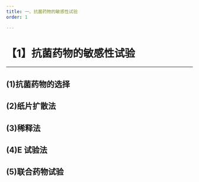 ```yaml
---
title: 一、抗菌药物的敏感性试验
order: 1

---
```


# 【1】抗菌药物的敏感性试验

<kaodian :text="'微生物学检验记忆卡'" />

<!-- ###### 第五章 抗菌药物敏感试验

> 微生物学检验 -->

<beitiW/>

---

## (1)抗菌药物的选择

<son :text="'微生物学检验记忆卡'" text1="(1)抗菌药物的选择" :textOption="[['熟悉',' 相关专业知识','专业知识'],['熟悉',' 相关专业知识','专业知识'],['掌握',' 相关专业知识','专业知识']]" />

## (2)纸片扩散法

<son :text="'微生物学检验记忆卡'" text1="(2)纸片扩散法" :textOption="[['掌握','专业知识','专业实践能力'],['掌握','专业知识','专业实践能力'],['熟练掌握','专业知识','专业实践能力']]" />

## (3)稀释法

<son :text="'微生物学检验记忆卡'" text1="(3)稀释法" :textOption="[['掌握','专业知识','专业实践能力'],['掌握','专业知识','专业实践能力'],['熟练掌握','专业知识','专业实践能力']]" />

## (4)E 试验法

<son :text="'微生物学检验记忆卡'" text1="(4)E试验法" :textOption="[['了解','专业知识','专业实践能力'],['了解','专业知识','专业实践能力'],['掌握','专业知识','专业实践能力']]" />

## (5)联合药物试验

<son :text="'微生物学检验记忆卡'" text1="(5)联合药物试验" :textOption="[['了解','专业知识','0'],['了解','专业知识','0'],['掌握','专业知识','专业实践能力']]" />
